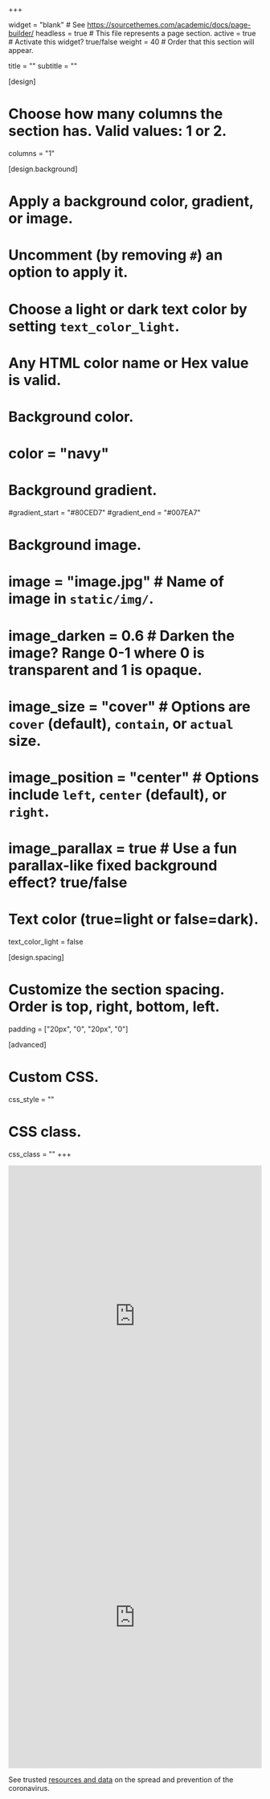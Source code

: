 +++

widget = "blank"  # See https://sourcethemes.com/academic/docs/page-builder/
headless = true  # This file represents a page section.
active = true  # Activate this widget? true/false
weight = 40  # Order that this section will appear.

title = ""
subtitle = ""

[design]
  # Choose how many columns the section has. Valid values: 1 or 2.
  columns = "1"

[design.background]
  # Apply a background color, gradient, or image.
  #   Uncomment (by removing `#`) an option to apply it.
  #   Choose a light or dark text color by setting `text_color_light`.
  #   Any HTML color name or Hex value is valid.

  # Background color.
  # color = "navy"
  
  # Background gradient.
  #gradient_start = "#80CED7"
  #gradient_end = "#007EA7"
  
  # Background image.
  # image = "image.jpg"  # Name of image in `static/img/`.
  # image_darken = 0.6  # Darken the image? Range 0-1 where 0 is transparent and 1 is opaque.
  # image_size = "cover"  #  Options are `cover` (default), `contain`, or `actual` size.
  # image_position = "center"  # Options include `left`, `center` (default), or `right`.
  # image_parallax = true  # Use a fun parallax-like fixed background effect? true/false
  
  # Text color (true=light or false=dark).
  text_color_light = false

[design.spacing]
  # Customize the section spacing. Order is top, right, bottom, left.
  padding = ["20px", "0", "20px", "0"]

[advanced]
 # Custom CSS. 
 css_style = ""
 
 # CSS class.
 css_class = ""
+++

<div class="container-fluid">
  <div class="row align-items-center">
    <div class="col-xs-12 col-sm-12 col-md-6 col-lg-6 col-xl-6 mx-auto d-block float-xs-none">
      <iframe src="https://public.domo.com/cards/azrGr" width="100%" height="600" marginheight="0" marginwidth="0" frameborder="0"></iframe>
    </div>
    <div class="col-xs-12 col-sm-12 col-md-6 col-lg-6 col-xl-6 mx-auto d-block float-xs-none">
      <iframe src="https://public.domo.com/cards/dyqEV" width="100%" height="600" marginheight="0" marginwidth="0" frameborder="0"></iframe>
    </div>
  </div>
  <div class="row my-4">
    <div class="col-xs-12 col-sm-12 col-md-12 col-lg-12 col-xl-12">
      <p class="lead">See trusted <a href="/trusted-resources" class="text-muted">resources and data</a> on the spread and prevention of the coronavirus.</p>
    </div>
  </div>  
</div>
